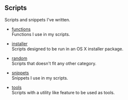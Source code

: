 ## Scripts

Scripts and snippets I've written.

* [functions](https://github.com/erikberglund/Scripts/tree/master/functions)  
 Functions I use in my scripts.

* [installer](https://github.com/erikberglund/Scripts/tree/master/installer)  
 Scripts designed to be run in an OS X installer package.

* [random](https://github.com/erikberglund/Scripts/tree/master/random)  
 Scripts that doesn't fit any other category.
 
* [snippets](https://github.com/erikberglund/Scripts/tree/master/snippets)  
 Snippets I use in my scripts.

* [tools](https://github.com/erikberglund/Scripts/tree/master/tools)  
 Scripts with a utility like feature to be used as tools.


